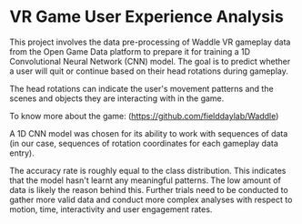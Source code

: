 # VR Game User Experience Analysis

This project involves the data pre-processing of Waddle VR gameplay data from the Open Game Data platform to prepare it for training a 1D Convolutional Neural Network (CNN) model. The goal is to predict whether a user will quit or continue based on their head rotations during gameplay.

The head rotations can indicate the user's movement patterns and the scenes and objects they are interacting with in the game.

To know more about the game: (https://github.com/fielddaylab/Waddle)

A 1D CNN model was chosen for its ability to work with sequences of data (in our case, sequences of rotation coordinates for each gameplay data entry).

The accuracy rate is roughly equal to the class distribution. This indicates that the model hasn't learnt any meaningful patterns. The low amount of data is likely the reason behind this. Further trials need to be conducted to gather more valid data and conduct more complex analyses with respect to motion, time, interactivity and user engagement rates.
